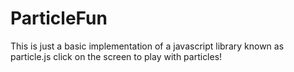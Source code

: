 # ParticleFun

This is just a basic implementation of a javascript library known as particle.js
click on the screen to play with particles!
